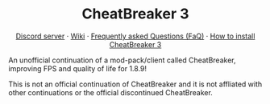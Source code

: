 <h1 align="center">CheatBreaker 3</h1>

<p align="center">
  <a href="https://discord.gg/fAQBYtUbaW">Discord server</a>
  ·
  <a href="https://github.com/NeturnProjects/Cheatbreaker-3.0/wiki">Wiki</a>
  ·
  <a href="https://github.com/NeturnProjects/Cheatbreaker-3.0/wiki/Frequently-Asked-Questions">Frequently asked Questions (FaQ)</a>
  ·
  <a href="https://github.com/NeturnProjects/Cheatbreaker-3.0/wiki/How-to-install-CheatBreaker-3">How to install CheatBreaker 3</a>
</p>

An unofficial continuation of a mod-pack/client called CheatBreaker, improving FPS and quality of life for 1.8.9!

This is not an official continuation of CheatBreaker and it is not affliated with other continuations or the official discontinued CheatBreaker.
